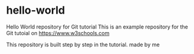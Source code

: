 # hello-world
Hello World repository for Git tutorial
This is an example repository for the Git tutoial on https://www.w3schools.com

This repository is built step by step in the tutorial.
made by me
